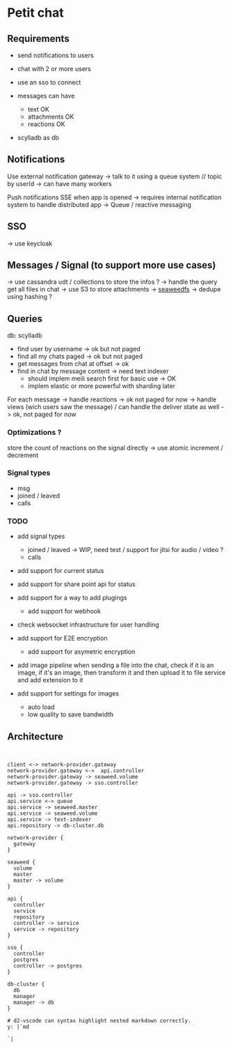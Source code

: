 # Petit chat

## Requirements

- send notifications to users
- chat with 2 or more users
- use an sso to connect
- messages can have
  - text OK
  - attachments OK
  - reactions OK

- scylladb as db

## Notifications

Use external notification gateway
-> talk to it using a queue system // topic by userId
-> can have many workers

Push notifications
SSE when app is opened -> requires internal notification system to handle distributed app -> Queue / reactive messaging

## SSO

-> use keycloak

## Messages / Signal (to support more use cases)

-> use cassandra udt / collections to store the infos ? -> handle the query get all files in chat
-> use S3 to store attachments -> [seaweedfs](https://github.com/seaweedfs/seaweedfs)
-> dedupe using hashing ?

## Queries

db: scylladb

- find user by username -> ok but not paged
- find all my chats paged -> ok but not paged
- get messages from chat at offset -> ok
- find in chat by message content -> need text indexer
  - should implem meili search first for basic use -> OK
  - implem elastic or more powerful with sharding later

For each message
-> handle reactions -> ok not paged for now
-> handle views (wich users saw the message) / can handle the deliver state as well -> ok, not paged for now

### Optimizations ?

store the count of reactions on the signal directly -> use atomic increment / decrement

### Signal types

- msg
- joined / leaved
- calls

### TODO

- add signal types
  - joined / leaved -> WIP, need test / support for jitsi for audio / video ?
  - calls

- add support for current status
- add support for share point api for status
- add support for a way to add plugings
  - add support for webhook
- check websocket infrastructure for user handling
- add support for E2E encryption
  - add support for asymetric encryption
- add image pipeline
  when sending a file into the chat, check if it is an image, if it's an image, then transform it and then upload it to file service and add extension to it
- add support for settings for images
  - auto load
  - low quality to save bandwidth

## Architecture

```d2


client <-> network-provider.gateway
network-provider.gateway <->  api.controller
network-provider.gateway -> seaweed.volume
network-provider.gateway -> sso.controller

api -> sso.controller
api.service <-> queue
api.service -> seaweed.master
api.service -> seaweed.volume
api.service -> text-indexer
api.repository -> db-cluster.db

network-provider {
  gateway
}

seaweed {
  volume
  master
  master -> volume
}

api {
  controller
  service
  repository
  controller -> service
  service -> repository
}

sso {
  controller
  postgres
  controller -> postgres
}

db-cluster {
  db
  manager
  manager -> db
}

# d2-vscode can syntax highlight nested markdown correctly.
y: |`md
  
`|
```
